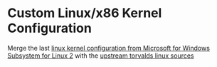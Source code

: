 # Custom Linux/x86 Kernel Configuration
Merge the last [linux kernel configuration from Microsoft for Windows Subsystem for Linux 2](https://github.com/microsoft/WSL2-Linux-Kernel/raw/linux-msft-wsl-5.10.y/Microsoft/config-wsl) with the [upstream torvalds linux sources](https://github.com/torvalds/linux/)
